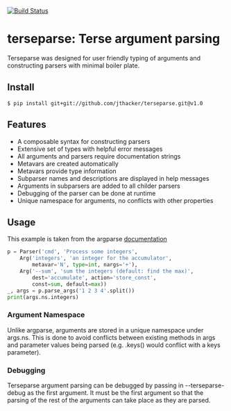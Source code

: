 [![Build Status](https://travis-ci.org/jthacker/terseparse.svg?branch=master)](https://travis-ci.org/jthacker/terseparse.svg?branch=master)

# terseparse: Terse argument parsing
Terseparse was designed for user friendly typing of arguments and constructing parsers with minimal boiler plate.

## Install
```
$ pip install git+git://github.com/jthacker/terseparse.git@v1.0
```

## Features
- A composable syntax for constructing parsers
- Extensive set of types with helpful error messages
- All arguments and parsers require documentation strings
- Metavars are created automatically
- Metavars provide type information
- Subparser names and descriptions are displayed in help messages
- Arguments in subparsers are added to all childer parsers
- Debugging of the parser can be done at runtime
- Unique namespace for arguments, no conflicts with other properties


## Usage
This example is taken from the argparse [documentation](https://docs.python.org/3/library/argparse.html#example)
```python
p = Parser('cmd', 'Process some integers',
    Arg('integers', 'an integer for the accumulator',
        metavar='N', type=int, nargs='+'),
    Arg('--sum', 'sum the integers (default: find the max)',
        dest='accumulate', action='store_const',
        const=sum, default=max))
_, args = p.parse_args('1 2 3 4'.split())
print(args.ns.integers)
```

### Argument Namespace
Unlike argparse, arguments are stored in a unique namespace under args.ns.
This is done to avoid conflicts between existing methods in args and parameter
values being parsed (e.g. .keys() would conflict with a keys parameter).



### Debugging
Terseparse argument parsing can be debugged by passing in --terseparse-debug
as the first argument. It must be the first argument so that the parsing of the rest
of the arguments can take place as they are parsed.
